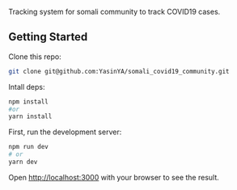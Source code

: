 Tracking system for somali community to track COVID19 cases.

## Getting Started

Clone this repo:

```bash
git clone git@github.com:YasinYA/somali_covid19_community.git
```

Intall deps:

```bash
npm install
#or
yarn install
```

First, run the development server:

```bash
npm run dev
# or
yarn dev
```

Open [http://localhost:3000](http://localhost:3000) with your browser to see the result.
